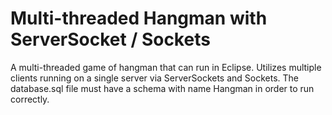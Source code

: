 # Multi-threaded Hangman with ServerSocket / Sockets
A multi-threaded game of hangman that can run in Eclipse. Utilizes multiple clients running on a single server via ServerSockets and Sockets. The database.sql file must have a schema with name Hangman in order to run correctly. 
